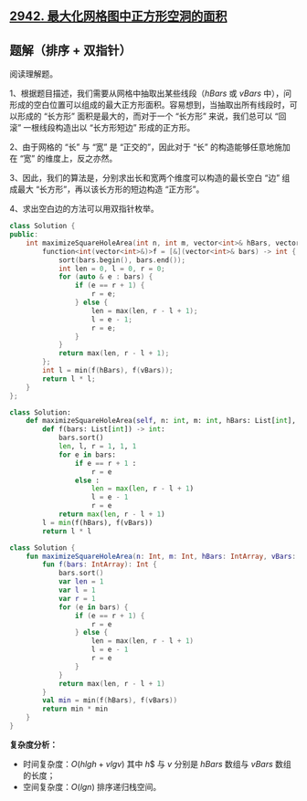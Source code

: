 ## [2942. 最大化网格图中正方形空洞的面积](https://leetcode.cn/problems/maximize-area-of-square-hole-in-grid/description/)

## 题解（排序 + 双指针）

阅读理解题。

1、根据题目描述，我们需要从网格中抽取出某些线段（$hBars$ 或 $vBars$ 中），问形成的空白位置可以组成的最大正方形面积。容易想到，当抽取出所有线段时，可以形成的 “长方形” 面积是最大的，而对于一个 “长方形” 来说，我们总可以 “回滚” 一根线段构造出以 “长方形短边” 形成的正方形。

2、由于网格的 “长” 与 “宽” 是 “正交的”，因此对于 “长” 的构造能够任意地施加在 “宽” 的维度上，反之亦然。

3、因此，我们的算法是，分别求出长和宽两个维度可以构造的最长空白 “边” 组成最大 “长方形”，再以该长方形的短边构造 “正方形”。

4、求出空白边的方法可以用双指针枚举。

``` C++ []
class Solution {
public:
    int maximizeSquareHoleArea(int n, int m, vector<int>& hBars, vector<int>& vBars) {
        function<int(vector<int>&)>f = [&](vector<int>& bars) -> int {
            sort(bars.begin(), bars.end());
            int len = 0, l = 0, r = 0;
            for (auto & e : bars) {
                if (e == r + 1) {
                    r = e;
                } else {
                    len = max(len, r - l + 1);
                    l = e - 1;
                    r = e;
                }
            }
            return max(len, r - l + 1);
        };
        int l = min(f(hBars), f(vBars));
        return l * l;
    }
};
```
``` Python []
class Solution:
    def maximizeSquareHoleArea(self, n: int, m: int, hBars: List[int], vBars: List[int]) -> int:
        def f(bars: List[int]) -> int:
            bars.sort()
            len, l, r = 1, 1, 1
            for e in bars:
                if e == r + 1 :
                    r = e
                else :
                    len = max(len, r - l + 1)
                    l = e - 1
                    r = e
            return max(len, r - l + 1)
        l = min(f(hBars), f(vBars))
        return l * l
```
``` Kotlin []
class Solution {
    fun maximizeSquareHoleArea(n: Int, m: Int, hBars: IntArray, vBars: IntArray): Int {
        fun f(bars: IntArray): Int {
            bars.sort()
            var len = 1
            var l = 1
            var r = 1
            for (e in bars) {
                if (e == r + 1) {
                    r = e
                } else {
                    len = max(len, r - l + 1)
                    l = e - 1
                    r = e
                }
            }
            return max(len, r - l + 1)
        }
        val min = min(f(hBars), f(vBars))
        return min * min
    }
}
```

**复杂度分析：**

- 时间复杂度：$O(hlgh + vlgv)$ 其中 $h$$ 与 $v$ 分别是 $hBars$ 数组与 $vBars$ 数组的长度；
- 空间复杂度：$O(lgn)$ 排序递归栈空间。
